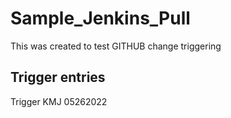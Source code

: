 # Sample_Jenkins_Pull
This was created to test GITHUB change triggering
## Trigger entries
Trigger KMJ 05262022 
